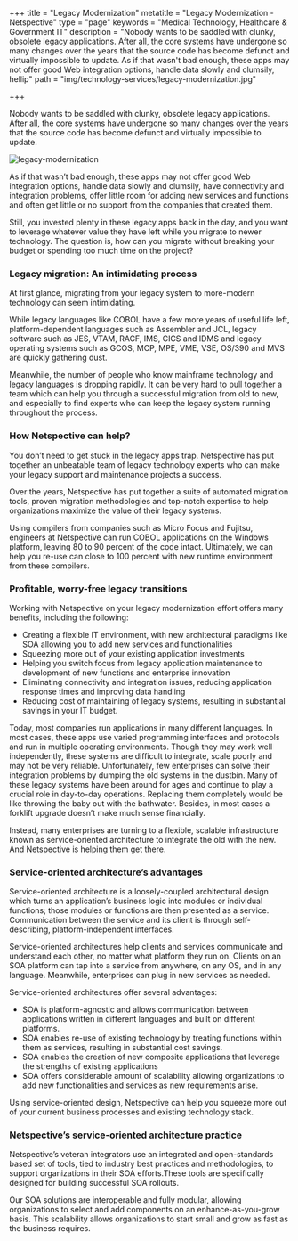 +++
title = "Legacy Modernization"
metatitle = "Legacy Modernization - Netspective"
type = "page"
keywords = "Medical Technology, Healthcare & Government IT"
description = "Nobody wants to be saddled with clunky, obsolete legacy applications. After all, the core systems have undergone so many changes over the years that the source code has become defunct and virtually impossible to update. As if that wasn't bad enough, these apps may not offer good Web integration options, handle data slowly and clumsily, hellip"
path =  "img/technology-services/legacy-modernization.jpg"

+++

Nobody wants to be saddled with clunky, obsolete legacy applications. After all, the core systems have undergone so many changes over the years that the source code has become defunct and virtually impossible to update.

![legacy-modernization](/img/technology-services/legacy-modernization.jpg#left)

As if that wasn’t bad enough, these apps may not offer good Web integration options, handle data slowly and clumsily, have connectivity and integration problems, offer little room for adding new services and functions and often get little or no support from the companies that created them.

Still, you invested plenty in these legacy apps back in the day, and you want to leverage whatever value they have left while you migrate to newer technology. The question is, how can you migrate without breaking your budget or spending too much time on the project?

### Legacy migration: An intimidating process

At first glance, migrating from your legacy system to more-modern technology can seem intimidating.

While legacy languages like COBOL have a few more years of useful life left, platform-dependent languages such as Assembler and JCL, legacy software such as JES, VTAM, RACF, IMS, CICS and IDMS and legacy operating systems such as GCOS, MCP, MPE, VME, VSE, OS/390 and MVS are quickly gathering dust.

Meanwhile, the number of people who know mainframe technology and legacy languages is dropping rapidly. It can be very hard to pull together a team which can help you through a successful migration from old to new, and especially to find experts who can keep the legacy system running throughout the process.

### How Netspective can help?

You don’t need to get stuck in the legacy apps trap. Netspective has put together an unbeatable team of legacy technology experts who can make your legacy support and maintenance projects a success.

Over the years, Netspective has put together a suite of automated migration tools, proven migration methodologies and top-notch expertise to help organizations maximize the value of their legacy systems.

Using compilers from companies such as Micro Focus and Fujitsu, engineers at Netspective can run COBOL applications on the Windows platform, leaving 80 to 90 percent of the code intact. Ultimately, we can help you re-use can close to 100 percent with new runtime environment from these compilers.

### Profitable, worry-free legacy transitions

Working with Netspective on your legacy modernization effort offers many benefits, including the following:

* Creating a flexible IT environment, with new architectural paradigms like SOA allowing you to add new services and functionalities
* Squeezing more out of your existing application investments
* Helping you switch focus from legacy application maintenance to development of new functions and enterprise innovation
* Eliminating connectivity and integration issues, reducing application response times and improving data handling
* Reducing cost of maintaining of legacy systems, resulting in substantial savings in your IT budget.

Today, most companies run applications in many different languages. In most cases, these apps use varied programming interfaces and protocols and run in multiple operating environments. Though they may work well independently,
these systems are difficult to integrate, scale poorly and may not be very reliable.
Unfortunately, few enterprises can solve their integration problems by dumping the old systems in the dustbin. Many of these legacy systems have been around for ages and continue to play a crucial role in day-to-day operations. Replacing them completely would be like throwing the baby out with the bathwater. Besides, in most cases a forklift upgrade doesn’t make much sense financially.

Instead, many enterprises are turning to a flexible, scalable infrastructure known as service-oriented architecture to integrate the old with the new. And Netspective is helping them get there.

### Service-oriented architecture’s advantages

Service-oriented architecture is a loosely-coupled architectural design which turns an application’s business logic into modules or individual functions; those modules or functions are then presented as a service. Communication between the service and its client is through self-describing, platform-independent interfaces.

Service-oriented architectures help clients and services communicate and understand each other, no matter what platform they run on. Clients on an SOA platform can tap into a service from anywhere, on any OS, and in any language. Meanwhile, enterprises can plug in new services as needed.

Service-oriented architectures offer several advantages:

* SOA is platform-agnostic and allows communication between applications written in different languages and built on different platforms.
* SOA enables re-use of existing technology by treating functions within them as services, resulting in substantial cost savings.
* SOA enables the creation of new composite applications that leverage the strengths of existing applications
* SOA offers considerable amount of scalability allowing organizations to add new functionalities and services as new requirements arise.

Using service-oriented design, Netspective can help you squeeze more out of your current business processes and existing technology stack.

### Netspective’s service-oriented architecture practice

Netspective’s veteran integrators use an integrated and open-standards based set of tools, tied to industry best practices and methodologies, to support organizations in their SOA efforts.These tools are specifically designed for building successful SOA rollouts.

Our SOA solutions are interoperable and fully modular, allowing organizations to select and add components on an enhance-as-you-grow basis. This scalability allows organizations to start small and grow as fast as the business requires.